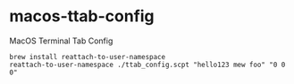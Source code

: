 # macos-ttab-config
MacOS Terminal Tab Config

```
brew install reattach-to-user-namespace
reattach-to-user-namespace ./ttab_config.scpt "hello123 mew foo" "0 0 0"
```